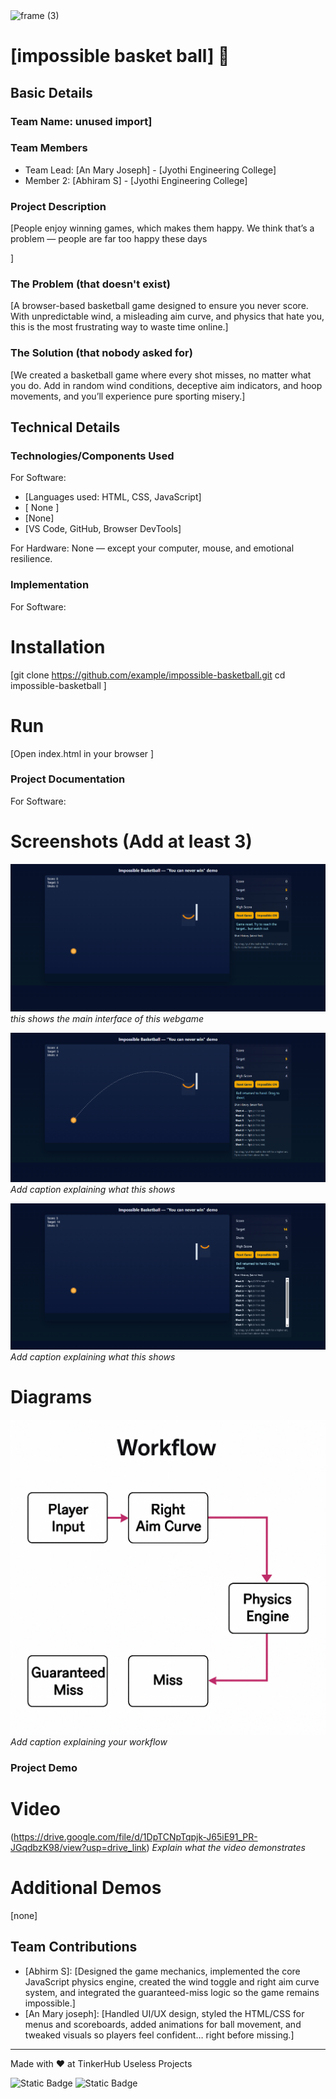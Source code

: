 <img width="3188" height="1202" alt="frame (3)" src="https://github.com/user-attachments/assets/517ad8e9-ad22-457d-9538-a9e62d137cd7" />


# [impossible basket ball] 🎯


## Basic Details
### Team Name: unused import]


### Team Members
- Team Lead: [An Mary Joseph] - [Jyothi Engineering College]
- Member 2: [Abhiram S] - [Jyothi Engineering College]

### Project Description
[People enjoy winning games, which makes them happy. We think that’s a problem — people are far too happy these days

]

### The Problem (that doesn't exist)
[A browser-based basketball game designed to ensure you never score. With unpredictable wind, a misleading aim curve, and physics that hate you, this is the most frustrating way to waste time online.]

### The Solution (that nobody asked for)
[We created a basketball game where every shot misses, no matter what you do. Add in random wind conditions, deceptive aim indicators, and hoop movements, and you’ll experience pure sporting misery.]

## Technical Details
### Technologies/Components Used
For Software:
- [Languages used: HTML, CSS, JavaScript]
- [ None ]
- [None]
- [VS Code, GitHub, Browser DevTools]

For Hardware:
None — except your computer, mouse, and emotional resilience.

### Implementation
For Software:
# Installation
[git clone https://github.com/example/impossible-basketball.git
cd impossible-basketball
]

# Run
[Open index.html in your browser
]

### Project Documentation
For Software:

# Screenshots (Add at least 3)
![Screenshot1](https://github.com/abhiramscs23-collab/ImpossibleBasketBall0.1/blob/main/Screenshot%202025-08-09%20031632.png)
*this shows the main interface of this webgame*

![Screenshot2](https://github.com/abhiramscs23-collab/ImpossibleBasketBall0.1/blob/main/Screenshot%202025-08-09%20031728.png)
*Add caption explaining what this shows*

![Screenshot3](https://github.com/abhiramscs23-collab/ImpossibleBasketBall0.1/blob/main/Screenshot%202025-08-09%20031743.png)
*Add caption explaining what this shows*

# Diagrams
![Workflow](https://github.com/abhiramscs23-collab/ImpossibleBasketBall0.1/blob/main/ChatGPT%20Image%20Aug%209%2C%202025%2C%2003_39_54%20AM.png)
*Add caption explaining your workflow*


### Project Demo
# Video
(https://drive.google.com/file/d/1DpTCNpTqpjk-J65iE91_PR-JGqdbzK98/view?usp=drive_link)
*Explain what the video demonstrates*

# Additional Demos
[none]

## Team Contributions
- [Abhirm S]: [Designed the game mechanics, implemented the core JavaScript physics engine, created the wind toggle and right aim curve system, and integrated the guaranteed-miss logic so the game remains impossible.]
- [An Mary joseph]: [Handled UI/UX design, styled the HTML/CSS for menus and scoreboards, added animations for ball movement, and tweaked visuals so players feel confident… right before missing.]


---
Made with ❤️ at TinkerHub Useless Projects 

![Static Badge](https://img.shields.io/badge/TinkerHub-24?color=%23000000&link=https%3A%2F%2Fwww.tinkerhub.org%2F)
![Static Badge](https://img.shields.io/badge/UselessProjects--25-25?link=https%3A%2F%2Fwww.tinkerhub.org%2Fevents%2FQ2Q1TQKX6Q%2FUseless%2520Projects)



